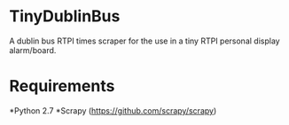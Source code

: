 TinyDublinBus
=============

A dublin bus RTPI times scraper for the use in a tiny RTPI personal display alarm/board.

Requirements
=============

*Python 2.7
*Scrapy (https://github.com/scrapy/scrapy)

